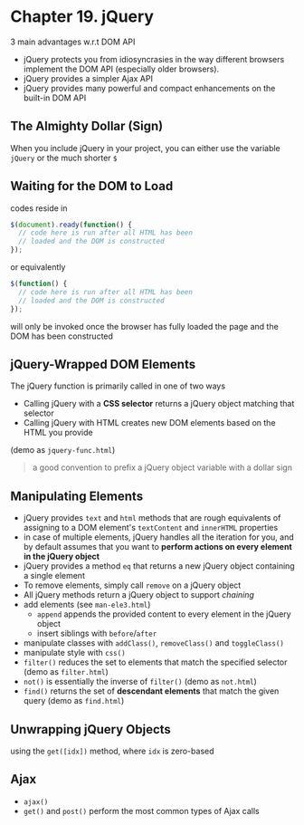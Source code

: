 # Chapter 19. jQuery  

3 main advantages w.r.t DOM API  
+ jQuery protects you from idiosyncrasies in the way different browsers implement the DOM API (especially older browsers).
+ jQuery provides a simpler Ajax API  
+ jQuery provides many powerful and compact enhancements on the built-in DOM API 


## The Almighty Dollar (Sign)  
When you include jQuery in your project, you can either use the variable `jQuery` or the much shorter `$`  

## Waiting for the DOM to Load  
codes reside in  
```javascript
$(document).ready(function() {
  // code here is run after all HTML has been
  // loaded and the DOM is constructed
});
```

or equivalently  
```javascript
$(function() {
  // code here is run after all HTML has been
  // loaded and the DOM is constructed
});
```
will only be invoked once the browser has fully loaded the page and the DOM has been constructed

## jQuery-Wrapped DOM Elements  
The jQuery function is primarily called in one of two ways  
+ Calling jQuery with a **CSS selector** returns a jQuery object matching that selector  
+ Calling jQuery with HTML creates new DOM elements based on the HTML you provide  

(demo as `jquery-func.html`)  

>  a good convention to prefix a jQuery object variable with a dollar sign  

## Manipulating Elements  
+ jQuery provides `text` and `html` methods that are rough equivalents of assigning to a DOM element's `textContent` and `innerHTML` properties  
+ in case of multiple elements, jQuery handles all the iteration for you, and by default assumes that you want to **perform actions on every element in the jQuery object**  
+ jQuery provides a method `eq` that returns a new jQuery object containing a single element
+ To remove elements, simply call `remove` on a jQuery object  
+ All jQuery methods return a jQuery object to support *chaining*  
+ add elements (see `man-ele3.html`)   
  - `append` appends the provided content to every element in the jQuery object  
  - insert siblings with `before`/`after`  
+ manipulate classes with `addClass()`, `removeClass()` and `toggleClass()`  
+ manipulate style with `css()`   
+ `filter()` reduces the set to elements that match the specified selector (demo as `filter.html`)   
+ `not()` is essentially the inverse of `filter()` (demo as `not.html`)   
+ `find()` returns the set of **descendant elements** that match the given query (demo as `find.html`)  

## Unwrapping jQuery Objects  
using the `get([idx])` method, where `idx` is zero-based    

## Ajax
+ `ajax()`  
+ `get()` and `post()` perform the most common types of Ajax calls  